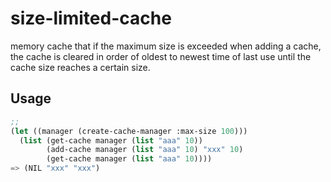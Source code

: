 # size-limited-cache
memory cache that if the maximum size is exceeded when adding a cache,
the cache is cleared in order of oldest to newest time of last use until the cache size reaches a certain size.

## Usage
```lisp
;; 
(let ((manager (create-cache-manager :max-size 100)))
  (list (get-cache manager (list "aaa" 10))
        (add-cache manager (list "aaa" 10) "xxx" 10)
        (get-cache manager (list "aaa" 10))))
=> (NIL "xxx" "xxx")
```
